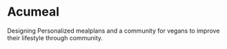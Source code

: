 # Acumeal

Designing Personalized mealplans and a community for vegans to improve their lifestyle through community. 


